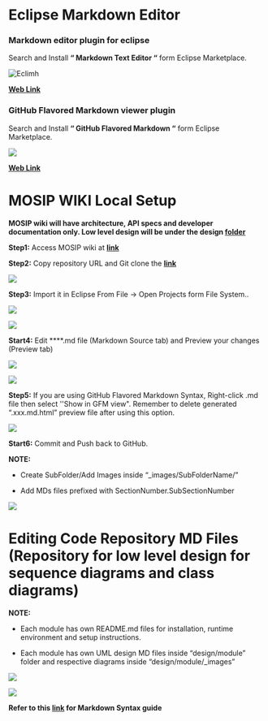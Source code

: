 # Eclipse Markdown Editor

### Markdown editor plugin for eclipse 

Search and Install **“ Markdown Text Editor “**  form Eclipse Marketplace.


![Eclimh](_images/ecl_markdown/0_ecl_plugin_markdown_editor.PNG)
 
 

[**Web Link**](//marketplace.eclipse.org/content/markdown-text-editor)


### GitHub Flavored Markdown viewer plugin

Search and Install **“ GitHub Flavored Markdown “** form Eclipse Marketplace.


 ![](_images/ecl_markdown/0_gfm_viewr_plugin.PNG)


[**Web Link**](//marketplace.eclipse.org/content/github-flavored-markdown-viewer-plugin)




# MOSIP WIKI Local Setup

**MOSIP wiki will have architecture, API specs and developer documentation only. Low level design will be under the design [**folder**](/mosip/mosip/tree/DEV/design)**


**Step1:** Access MOSIP wiki at [**link**](/mosip/mosip-docs/wiki)


**Step2:** Copy repository URL and Git clone the [**link**](/mosip/mosip.wiki.git)


![](_images/ecl_markdown/1_mosip_wiki.PNG)
 

**Step3:** Import it in Eclipse From File -> Open Projects form File System.. 
 

![](_images/ecl_markdown/2_wiki_imort_eclipse.PNG)



![](_images/ecl_markdown/3_mosip_wiki_content.PNG)



**Start4:** Edit ****.md file (Markdown Source tab) and Preview your changes (Preview tab)


 ![](_images/ecl_markdown/4_markdown_source_view.PNG)



 ![](_images/ecl_markdown/5.0_markdown_preview.PNG)
 

**Step5:** If you are using GitHub Flavored Markdown Syntax, Right-click .md file then select ''Show in GFM view".
Remember to delete generated “.xxx.md.html” preview file after using this option. 



 ![](_images/ecl_markdown/5.1_markdown_preview.PNG)



**Start6:** Commit and Push back to GitHub.


**NOTE:** 

- Create SubFolder/Add Images inside “_images/SubFolderName/”


- Add MDs files prefixed with SectionNumber.SubSectionNumber

![](_images/ecl_markdown/6_section-subsection.PNG)







# Editing Code Repository MD Files (Repository for low level design for sequence diagrams and class diagrams)

**NOTE:** 

- Each module has own README.md files for installation, runtime environment and setup instructions.

- Each module has own UML design MD files inside “design/module” folder and respective diagrams inside “design/module/_images” 

 

![](_images/ecl_markdown/7_mosip_code_repo_design.PNG)
  


![](_images/ecl_markdown/8_module_design.PNG)




**Refer to this [**link**](//guides.github.com/features/mastering-markdown) for Markdown Syntax guide**

